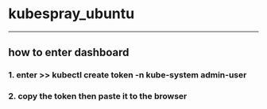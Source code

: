 # kubespray_ubuntu
-------------------------------
## how to enter dashboard
### 1. enter >> kubectl create token -n kube-system admin-user
### 2. copy the token then paste it to the browser
